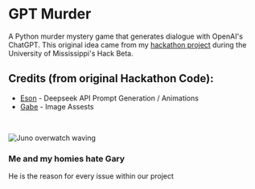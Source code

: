 # GPT Murder
A Python murder mystery game that generates dialogue with OpenAI's ChatGPT. This original idea came from my [hackathon project](https://github.com/Hack-Beta/deep-murder) during the University of Mississippi's Hack Beta.
## Credits (from original Hackathon Code):
* [Eson](https://github.com/IzZumi228) - Deepseek API Prompt Generation / Animations
* [Gabe](https://github.com/Pro-crast1nator) - Image Assests
<br>

![Juno overwatch waving](https://media1.tenor.com/m/M5IQwflJz0UAAAAd/juno-overwatch.gif)

### Me and my homies hate Gary
He is the reason for every issue within our project
